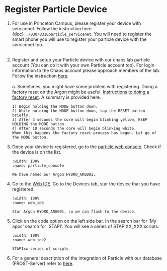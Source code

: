 # Register Particle Device

1. For use in Princeton Campus, please register your device with servicenet. Follow the instruction here {doc}`../030/0310particle_servicenet`. You will need to register the smart phone you will use to register your particle device with the servicenet too.
</Br><Br/>
2. Register and setup your Particle device with our chaos lab particle account (You can do it with your own Particle account too). For login information to the Chaos account please approach members of the lab. Follow the instruction [here](https://setup.particle.io/).
    </Br><Br/>
    a. Sometimes, you might have some problem with registering. Doing a factory reset on the Argon might be useful. [Instructions to doing a factory reset](https://community.particle.io/t/how-to-do-a-factory-reset/2579). A summary is provided here.

    ```
    1) Begin holding the MODE button down.
    2) While holding the MODE button down, tap the RESET button briefly.
    3) After 3 seconds the core will begin blinking yellow, KEEP HOLDING the MODE button.
    4) After 10 seconds the core will begin blinking white.
    When this happens the factory reset process has begun. Let go of the MODE button.
    ```

3. Once your device is registered, go to the [particle web console](https://console.particle.io/devices). Check if the device is on the list.
    ```{figure} /_static/0318subtask18/particle_console.png
    :width: 100%
    :name: particle_console

    We have named our Argon HYDRO_ARG001.
    ```
4. Go to the [Web IDE](https://build.particle.io/build/new). Go to the Devices tab, star the device that you have registered.
    ```{figure} /_static/0318subtask18/web_ide.png
    :width: 100%
    :name: web_ide

    Star Argon HYDRO_ARG001, so we can flash to the device.
    ```
5. Click on the code option on the left side bar. In the search bar for 'My apps' search for 'STAPI'. You will see a series of STAPIXX_XXX scripts.
    ```{figure} /_static/0318subtask18/web_ide2.png
    :width: 100%
    :name: web_ide2

    STAPIxx series of scripts
    ```
6. For a general description of the integration of Particle with our database (FROST-Server) refer to [here](https://chenkianwee.github.io/masa3db/docs/040/042particle.html).
